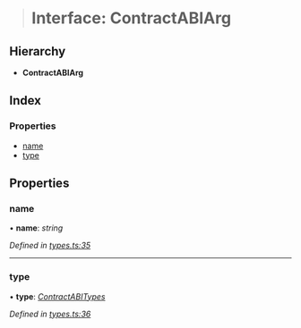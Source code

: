 > # Interface: ContractABIArg

## Hierarchy

* **ContractABIArg**

## Index

### Properties

* [name](_types_.contractabiarg.md#name)
* [type](_types_.contractabiarg.md#type)

## Properties

###  name

• **name**: *string*

*Defined in [types.ts:35](https://github.com/polkadot-js/api/blob/2e109ba/packages/api-contract/src/types.ts#L35)*

___

###  type

• **type**: *[ContractABITypes](../modules/_types_.md#contractabitypes)*

*Defined in [types.ts:36](https://github.com/polkadot-js/api/blob/2e109ba/packages/api-contract/src/types.ts#L36)*